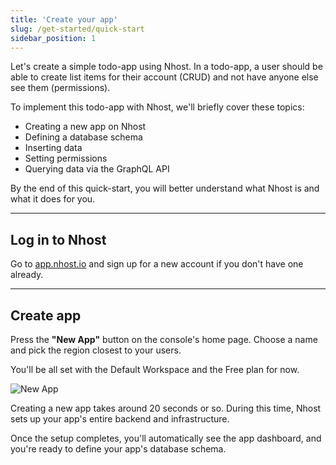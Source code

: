 ```yaml
---
title: 'Create your app'
slug: /get-started/quick-start
sidebar_position: 1
---
```


Let's create a simple todo-app using Nhost. In a todo-app, a user should be able to create list items for their account (CRUD) and not have anyone else see them (permissions).

To implement this todo-app with Nhost, we'll briefly cover these topics:

- Creating a new app on Nhost
- Defining a database schema
- Inserting data
- Setting permissions
- Querying data via the GraphQL API

By the end of this quick-start, you will better understand what Nhost is and what it does for you.

---

## Log in to Nhost

Go to [app.nhost.io](https://app.nhost.io) and sign up for a new account if you don't have one already.

---

## Create app

Press the **"New App"** button on the console's home page. Choose a name and pick the region closest to your users.

You'll be all set with the Default Workspace and the Free plan for now.

![New App](/img/quick-start/new-app.png)

Creating a new app takes around 20 seconds or so. During this time, Nhost sets up your app's entire backend and infrastructure.

Once the setup completes, you'll automatically see the app dashboard, and you're ready to define your app's database schema.
